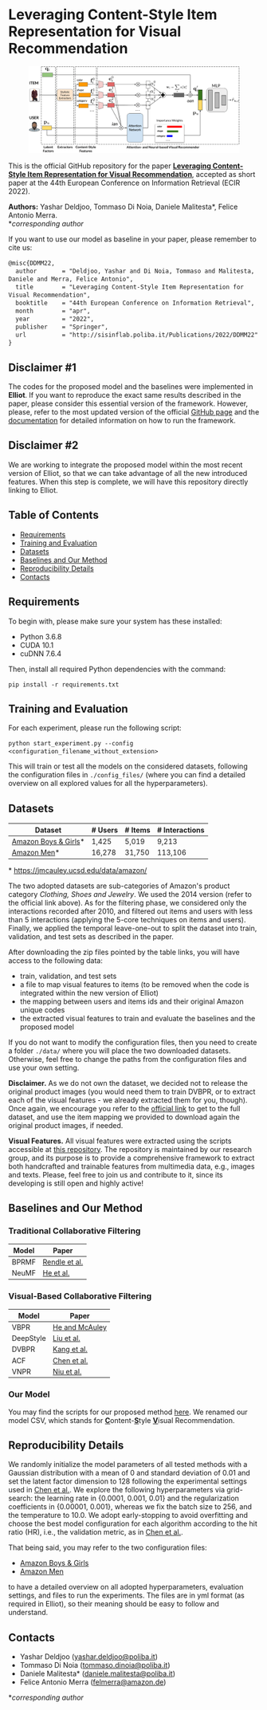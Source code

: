 # Leveraging Content-Style Item Representation for Visual Recommendation

<figure>
    <img src="https://github.com/sisinflab/Content-Style-VRSs/blob/master/FinalModel.png"/>
</figure>

This is the official GitHub repository for the paper [**Leveraging Content-Style Item Representation for Visual Recommendation**](https://www.researchgate.net/publication/356541933_Leveraging_Content-Style_Item_Representation_for_Visual_Recommendation), accepted as short paper at the 44th European Conference on Information Retrieval (ECIR 2022).

**Authors:** Yashar Deldjoo, Tommaso Di Noia, Daniele Malitesta*, Felice Antonio Merra.
<br>\**corresponding author*

If you want to use our model as baseline in your paper, please remember to cite us:

```
@misc{DDMM22,
  author       = "Deldjoo, Yashar and Di Noia, Tommaso and Malitesta, Daniele and Merra, Felice Antonio",
  title        = "Leveraging Content-Style Item Representation for Visual Recommendation",
  booktitle    = "44th European Conference on Information Retrieval",
  month        = "apr",
  year         = "2022",
  publisher    = "Springer",
  url          = "http://sisinflab.poliba.it/Publications/2022/DDMM22"
}
```

## Disclaimer \#1
The codes for the proposed model and the baselines were implemented in **Elliot**. If you want to reproduce the exact same results described in the paper, please consider this essential version of the framework. However, please, refer to the most updated version of the official [GitHub page](https://github.com/sisinflab/elliot) and the [documentation](https://elliot.readthedocs.io/en/latest/) for detailed information on how to run the framework.

## Disclaimer \#2
We are working to integrate the proposed model within the most recent version of Elliot, so that we can take advantage of all the new introduced features. When this step is complete, we will have this repository directly linking to Elliot.

## Table of Contents
- [Requirements](#requirements)
- [Training and Evaluation](#training-and-evaluation)
- [Datasets](#datasets)
- [Baselines and Our Method](#baselines-and-our-method)
- [Reproducibility Details](#reproducibility-details)
- [Contacts](#contacts)

## Requirements

To begin with, please make sure your system has these installed:

* Python 3.6.8
* CUDA 10.1
* cuDNN 7.6.4

Then, install all required Python dependencies with the command:
```
pip install -r requirements.txt
```

## Training and Evaluation
For each experiment, please run the following script:
```
python start_experiment.py --config <configuration_filename_without_extension>
```

This will train or test all the models on the considered datasets, following the configuration files in ```./config_files/``` (where you can find a detailed overview on all explored values for all the hyperparameters).

## Datasets

|       Dataset      |   # Users   | # Items   |  # Interactions   |
| ------------------ | ------------------ | ------------------ | ------------------ |
|     [Amazon Boys & Girls](https://politecnicobari-my.sharepoint.com/:u:/g/personal/daniele_malitesta_poliba_it/EY7WwcUQHapLileGGlvW3iYBSCPf-WduNTVS_zc9j_sjTg?e=jm2kR8)*     |  1,425 | 5,019 | 9,213  |
|    [Amazon Men](https://politecnicobari-my.sharepoint.com/:u:/g/personal/daniele_malitesta_poliba_it/EdeOV-VDKeROtH4EJblo2XMBZm7HB4v4RkIAxxoor9PdQQ?e=PvcbPx)*    | 16,278 | 31,750 |  113,106  |

\* https://jmcauley.ucsd.edu/data/amazon/

The two adopted datasets are sub-categories of Amazon's product category *Clothing, Shoes and Jewelry*. We used the 2014 version (refer to the official link above). As for the filtering phase, we considered only the interactions recorded after 2010, and filtered out items and users with less than 5 interactions (applying the 5-core techniques on items and users). Finally, we applied the temporal leave-one-out to split the dataset into train, validation, and test sets as described in the paper.

After downloading the zip files pointed by the table links, you will have access to the following data:

- train, validation, and test sets
- a file to map visual features to items (to be removed when the code is integrated within the new version of Elliot)
- the mapping between users and items ids and their original Amazon unique codes
- the extracted visual features to train and evaluate the baselines and the proposed model

If you do not want to modify the configuration files, then you need to create a folder ```./data/``` where you will place the two downloaded datasets. Otherwise, feel free to change the paths from the configuration files and use your own setting.

**Disclaimer.** As we do not own the dataset, we decided not to release the original product images (you would need them to train DVBPR, or to extract each of the visual features - we already extracted them for you, though). Once again, we encourage you refer to the [official link](https://jmcauley.ucsd.edu/data/amazon/) to get to the full dataset, and use the item mapping we provided to download again the original product images, if needed.

**Visual Features.** All visual features were extracted using the scripts accessible at [this repository](https://github.com/sisinflab/Multimodal-Feature-Extractor). The repository is maintained by our research group, and its purpose is to provide a comprehensive framework to extract both handcrafted and trainable features from multimedia data, e.g., images and texts. Please, feel free to join us and contribute to it, since its developing is still open and highly active!

## Baselines and Our Method

### Traditional Collaborative Filtering
|       Model      |    Paper  |
| ------------------ | ------------------ |
|     BPRMF     | [Rendle et al.](https://arxiv.org/pdf/1205.2618.pdf) |
|     NeuMF   | [He et al.](https://arxiv.org/pdf/1708.05031.pdf) |


### Visual-Based Collaborative Filtering
|       Model      |    Paper  |
| ------------------ | ------------------ |
|     VBPR     | [He and McAuley](https://arxiv.org/pdf/1510.01784.pdf) |
|     DeepStyle   | [Liu et al.](http://www.shuwu.name/sw/DeepStyle.pdf) |
|     DVBPR   | [Kang et al.](https://arxiv.org/pdf/1711.02231.pdf) |
|     ACF | [Chen et al.](https://www.comp.nus.edu.sg/~xiangnan/papers/sigir17-AttentiveCF.pdf) | 
|     VNPR | [Niu et al.](https://people.engr.tamu.edu/caverlee/pubs/niu18wsdm.pdf) |

### Our Model
You may find the scripts for our proposed method [here](https://github.com/sisinflab/Content-Style-VRSs/tree/master/elliot/recommender/proposed). We renamed our model CSV, which stands for <ins>**C**</ins>ontent-<ins>**S**</ins>tyle <ins>**V**</ins>isual Recommendation.

## Reproducibility Details

We randomly initialize the model parameters of all tested methods with a Gaussian distribution with a mean of 0 and standard deviation of 0.01 and set the latent factor dimension to 128 following the experimental settings used in [Chen et al.](https://cseweb.ucsd.edu/classes/fa17/cse291-b/reading/Attentive%20Collaborative%20Filtering%20Multimedia%20Recommendation%20with%20Item-%20and%20Component-Level%20Attention.pdf). We explore the following hyperparameters via grid-search: the learning rate in {0.0001, 0.001, 0.01} and the regularization coefficients in {0.00001, 0.001}, whereas we fix the batch size to 256, and the temperature to 10.0. We adopt early-stopping to avoid overfitting and choose the best model configuration for each algorithm according to the hit ratio (HR), i.e., the validation metric, as in [Chen et al.](https://cseweb.ucsd.edu/classes/fa17/cse291-b/reading/Attentive%20Collaborative%20Filtering%20Multimedia%20Recommendation%20with%20Item-%20and%20Component-Level%20Attention.pdf).

That being said, you may refer to the two configuration files:
- [Amazon Boys & Girls](https://github.com/sisinflab/Content-Style-VRSs/blob/master/config_files/evaluate_amazon_boys_girls.yml)
- [Amazon Men](https://github.com/sisinflab/Content-Style-VRSs/blob/master/config_files/evaluate_amazon_men.yml)

to have a detailed overview on all adopted hyperparameters, evaluation settings, and files to run the experiments. The files are in yml format (as required in Elliot), so their meaning should be easy to follow and understand.

## Contacts
* Yashar Deldjoo (yashar.deldjoo@poliba.it)
* Tommaso Di Noia (tommaso.dinoia@poliba.it)
* Daniele Malitesta* (daniele.malitesta@poliba.it)
* Felice Antonio Merra (felmerra@amazon.de)

\**corresponding author*
